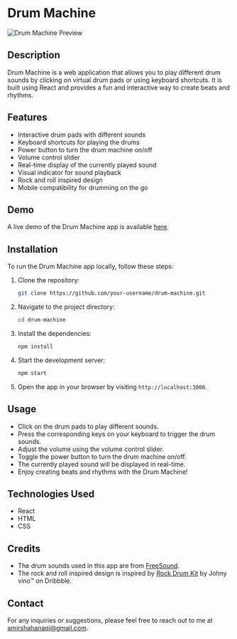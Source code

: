 # Drum Machine

![Drum Machine Preview](drum-machine-preview.png)

## Description

Drum Machine is a web application that allows you to play different drum sounds by clicking on virtual drum pads or using keyboard shortcuts. It is built using React and provides a fun and interactive way to create beats and rhythms.

## Features

- Interactive drum pads with different sounds
- Keyboard shortcuts for playing the drums
- Power button to turn the drum machine on/off
- Volume control slider
- Real-time display of the currently played sound
- Visual indicator for sound playback
- Rock and roll inspired design
- Mobile compatibility for drumming on the go

## Demo

A live demo of the Drum Machine app is available [here](https://your-demo-link.com).

## Installation

To run the Drum Machine app locally, follow these steps:

1. Clone the repository:

   ```bash
   git clone https://github.com/your-username/drum-machine.git
   ```

2. Navigate to the project directory:

   ```bash
   cd drum-machine
   ```

3. Install the dependencies:

   ```bash
   npm install
   ```

4. Start the development server:

   ```bash
   npm start
   ```

5. Open the app in your browser by visiting `http://localhost:3000`.

## Usage

- Click on the drum pads to play different sounds.
- Press the corresponding keys on your keyboard to trigger the drum sounds.
- Adjust the volume using the volume control slider.
- Toggle the power button to turn the drum machine on/off.
- The currently played sound will be displayed in real-time.
- Enjoy creating beats and rhythms with the Drum Machine!

## Technologies Used

- React
- HTML
- CSS

## Credits

- The drum sounds used in this app are from [FreeSound](https://freesound.org/).
- The rock and roll inspired design is inspired by [Rock Drum Kit](https://dribbble.com/shots/15017001-Rock-Drum-Kit) by Johny vino™ on Dribbble.

## Contact

For any inquiries or suggestions, please feel free to reach out to me at amirshahanaqi@gmail.com.
